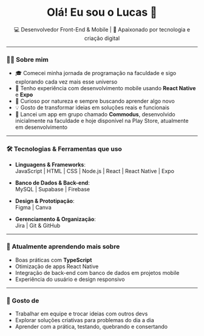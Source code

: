 <h1 align="center">Olá! Eu sou o Lucas 👋</h1>

<p align="center">
  💻 Desenvolvedor Front-End & Mobile | 🚀 Apaixonado por tecnologia e criação digital
</p>

---

### 👨‍💻 Sobre mim

- 🎓 Comecei minha jornada de programação na faculdade e sigo explorando cada vez mais esse universo
- 📱 Tenho experiência com desenvolvimento mobile usando **React Native** e **Expo**
- 🧠 Curioso por natureza e sempre buscando aprender algo novo
- 💡 Gosto de transformar ideias em soluções reais e funcionais
- 📲 Lancei um app em grupo chamado **Commodus**, desenvolvido inicialmente na faculdade e hoje disponível na Play Store, atualmente em desenvolvimento

---

### 🛠️ Tecnologias & Ferramentas que uso

- **Linguagens & Frameworks**:  
  JavaScript | HTML | CSS | Node.js | React | React Native | Expo

- **Banco de Dados & Back-end**:  
  MySQL | Supabase | Firebase

- **Design & Prototipação**:  
  Figma | Canva

- **Gerenciamento & Organização**:  
  Jira | Git & GitHub

---

### 🌱 Atualmente aprendendo mais sobre

- Boas práticas com **TypeScript**
- Otimização de apps React Native
- Integração de back-end com banco de dados em projetos mobile
- Experiência do usuário e design responsivo

---

### 🤝 Gosto de

- Trabalhar em equipe e trocar ideias com outros devs
- Explorar soluções criativas para problemas do dia a dia
- Aprender com a prática, testando, quebrando e consertando
